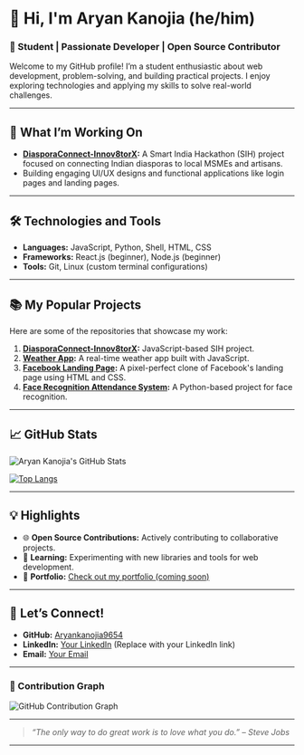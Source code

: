 
# 👋 Hi, I'm Aryan Kanojia (he/him)

### 🌟 Student | Passionate Developer | Open Source Contributor

Welcome to my GitHub profile! I’m a student enthusiastic about web development, problem-solving, and building practical projects. I enjoy exploring technologies and applying my skills to solve real-world challenges.

---

## 🔭 What I’m Working On
- **[DiasporaConnect-Innov8torX](https://github.com/Aryankanojia9654/DiasporaConnect-Innov8torX):** A Smart India Hackathon (SIH) project focused on connecting Indian diasporas to local MSMEs and artisans.
- Building engaging UI/UX designs and functional applications like login pages and landing pages.

---

## 🛠️ Technologies and Tools
- **Languages:** JavaScript, Python, Shell, HTML, CSS
- **Frameworks:** React.js (beginner), Node.js (beginner)
- **Tools:** Git, Linux (custom terminal configurations)

---

## 📚 My Popular Projects
Here are some of the repositories that showcase my work:

1. **[DiasporaConnect-Innov8torX](https://github.com/Aryankanojia9654/DiasporaConnect-Innov8torX):** JavaScript-based SIH project.
2. **[Weather App](https://github.com/Aryankanojia9654/weather-app):** A real-time weather app built with JavaScript.
3. **[Facebook Landing Page](https://github.com/Aryankanojia9654/facebook-landing-page):** A pixel-perfect clone of Facebook's landing page using HTML and CSS.
4. **[Face Recognition Attendance System](https://github.com/Aryankanojia9654/face_recognition_attendance_system):** A Python-based project for face recognition.

---

## 📈 GitHub Stats
![Aryan Kanojia's GitHub Stats](https://github-readme-stats.vercel.app/api?username=Aryankanojia9654&show_icons=true&theme=radical)

[![Top Langs](https://github-readme-stats.vercel.app/api/top-langs/?username=Aryankanojia9654&layout=compact&theme=radical)](https://github.com/Aryankanojia9654)

---

## 💡 Highlights
- 🌐 **Open Source Contributions:** Actively contributing to collaborative projects.
- 📁 **Learning:** Experimenting with new libraries and tools for web development.
- 🔗 **Portfolio:** [Check out my portfolio (coming soon)]()

---

## 🤝 Let’s Connect!
- **GitHub:** [Aryankanojia9654](https://github.com/Aryankanojia9654)
- **LinkedIn:** [Your LinkedIn]([#](https://www.linkedin.com/in/aryan-kanojia-96727125a/)) (Replace with your LinkedIn link)
- **Email:** [Your Email](mailto:example@example.com)

---

### 🚀 Contribution Graph
![GitHub Contribution Graph](https://activity-graph.herokuapp.com/graph?username=Aryankanojia9654&theme=github)

---

> _“The only way to do great work is to love what you do.” – Steve Jobs_

---

